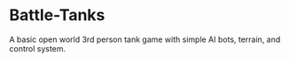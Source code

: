 # Battle-Tanks
A basic open world 3rd person tank game with simple AI bots, terrain, and control system.
